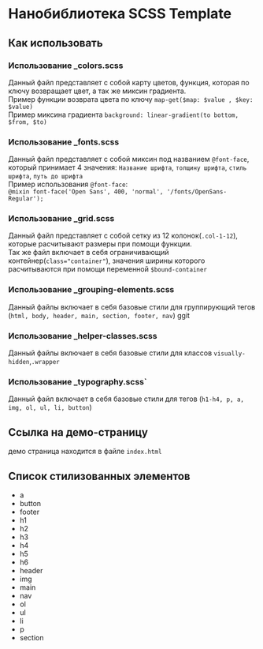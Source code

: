 # Нанобиблиотека SCSS Template


## Как использовать
### Использование _colors.scss
Данный файл представляет с собой карту цветов, функция, которая по ключу возвращает цвет,  а так же миксин градиента.
<br>Пример функции возврата цвета по ключу
`map-get($map: $value , $key: $value)`
<br>Пример миксина градиента
`background: linear-gradient(to bottom, $from, $to)`
### Использование _fonts.scss
Данный файл представляет с собой миксин под названием `@font-face`, который принимает 4 значения: `Название шрифта`, `толщину шрифта`, `стиль шрифта`, `путь до шрифта`
<br>Пример использования `@font-face`:
<br>`@mixin font-face('Open Sans', 400, 'normal', '/fonts/OpenSans-Regular');`

### Использование _grid.scss
Данный файл представляет с собой сетку из 12 колонок(`.col-1-12`), которые расчитывают размеры при помощи функции.
<br>Так же файл включает в себя ограничивающий контейнер(`class="container"`), значения ширины которого расчитываются при помощи переменной `$bound-container`

### Использование _grouping-elements.scss
Данный файлы включает в себя базовые стили для группирующий тегов (`html, body, header, main, section, footer, nav`)
ggit
### Использование _helper-classes.scss
Данный файлы включает в себя базовые стили для классов `visually-hidden`,`.wrapper`

### Использование _typography.scss`
Данный файл включает в себя базовые стили для тегов (`h1-h4, p, a, img, ol, ul, li, button`)

## Ссылка на демо-страницу
демо страница находится в файле `index.html`

## Список стилизованных элементов

- a
- button
- footer
- h1
- h2
- h3
- h4
- h5
- h6
- header
- img
- main
- nav
- ol
- ul
- li
- p
- section
